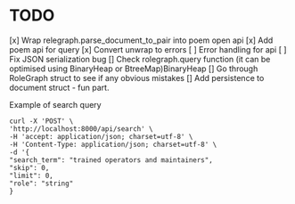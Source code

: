TODO 
=====

[x] Wrap relegraph.parse_document_to_pair into poem open api 
[x] Add poem api for query
[x] Convert unwrap to errors
[ ] Error handling for api
[ ] Fix JSON serialization bug
[] Check rolegraph.query function (it can be optimised using BinaryHeap or BtreeMap)BinaryHeap
[] Go through RoleGraph struct to see if any obvious mistakes
[] Add persistence to document struct - fun part.

Example of search query
```
curl -X 'POST' \
'http://localhost:8000/api/search' \
-H 'accept: application/json; charset=utf-8' \
-H 'Content-Type: application/json; charset=utf-8' \
-d '{
"search_term": "trained operators and maintainers",
"skip": 0,
"limit": 0,
"role": "string"
}
```